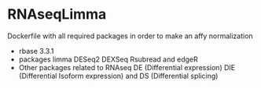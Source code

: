 # RNAseqLimma

Dockerfile with all required packages in order to make an affy normalization

- rbase 3.3.1
- packages limma DESeq2 DEXSeq Rsubread and edgeR
- Other packages related to RNAseq DE (Differential expression)  DIE (Differential Isoform expression) and DS (Differential splicing)
